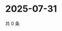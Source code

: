 # 2025-07-31

共 0 条

<!-- BEGIN ZHIHUVIDEO -->
<!-- 最后更新时间 Thu Jul 31 2025 01:13:45 GMT+0800 (China Standard Time) -->

<!-- END ZHIHUVIDEO -->

